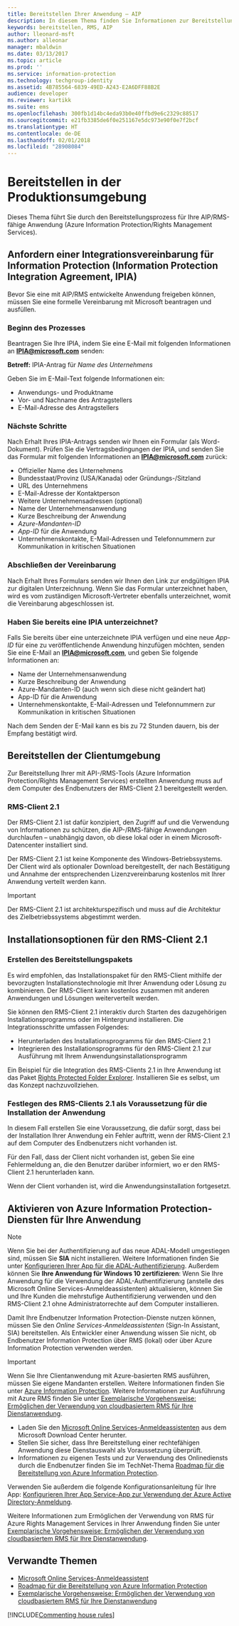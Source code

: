 ```yaml
---
title: Bereitstellen Ihrer Anwendung – AIP
description: In diesem Thema finden Sie Informationen zur Bereitstellung Ihrer Anwendung sowie eine entsprechende Anleitung.
keywords: bereitstellen, RMS, AIP
author: lleonard-msft
ms.author: alleonar
manager: mbaldwin
ms.date: 03/13/2017
ms.topic: article
ms.prod: ''
ms.service: information-protection
ms.technology: techgroup-identity
ms.assetid: 4B785564-6839-49ED-A243-E2A6DFF88B2E
audience: developer
ms.reviewer: kartikk
ms.suite: ems
ms.openlocfilehash: 300fb1d14bc4eda93b0e40ffbd9e6c2329c88517
ms.sourcegitcommit: e21fb3385de6f0e251167e5dc973e90f0e7f2bcf
ms.translationtype: HT
ms.contentlocale: de-DE
ms.lasthandoff: 02/01/2018
ms.locfileid: "28908084"
---
```

# <a name="deploy-into-production"></a>Bereitstellen in der Produktionsumgebung

Dieses Thema führt Sie durch den Bereitstellungsprozess für Ihre AIP/RMS-fähige Anwendung (Azure Information Protection/Rights Management Services).

## <a name="request-an-information-protection-integration-agreement-ipia"></a>Anfordern einer Integrationsvereinbarung für Information Protection (Information Protection Integration Agreement, IPIA)
Bevor Sie eine mit AIP/RMS entwickelte Anwendung freigeben können, müssen Sie eine formelle Vereinbarung mit Microsoft beantragen und ausfüllen.

### <a name="begin-the-process"></a>Beginn des Prozesses
Beantragen Sie Ihre IPIA, indem Sie eine E-Mail mit folgenden Informationen an **IPIA@microsoft.com** senden:

**Betreff:** IPIA-Antrag für *Name des Unternehmens*

Geben Sie im E-Mail-Text folgende Informationen ein:
- Anwendungs- und Produktname
- Vor- und Nachname des Antragstellers
- E-Mail-Adresse des Antragstellers

### <a name="next-steps"></a>Nächste Schritte
Nach Erhalt Ihres IPIA-Antrags senden wir Ihnen ein Formular (als Word-Dokument).
Prüfen Sie die Vertragsbedingungen der IPIA, und senden Sie das Formular mit folgenden Informationen an **IPIA@microsoft.com** zurück:
- Offizieller Name des Unternehmens
- Bundesstaat/Provinz (USA/Kanada) oder Gründungs-/Sitzland
- URL des Unternehmens
- E-Mail-Adresse der Kontaktperson
- Weitere Unternehmensadressen (optional)
- Name der Unternehmensanwendung
- Kurze Beschreibung der Anwendung
- *Azure-Mandanten-ID*
- *App-ID* für die Anwendung
- Unternehmenskontakte, E-Mail-Adressen und Telefonnummern zur Kommunikation in kritischen Situationen

### <a name="completing-the-agreement"></a>Abschließen der Vereinbarung
Nach Erhalt Ihres Formulars senden wir Ihnen den Link zur endgültigen IPIA zur digitalen Unterzeichnung. Wenn Sie das Formular unterzeichnet haben, wird es vom zuständigen Microsoft-Vertreter ebenfalls unterzeichnet, womit die Vereinbarung abgeschlossen ist.

### <a name="already-have-a-signed-ipia"></a>Haben Sie bereits eine IPIA unterzeichnet?
Falls Sie bereits über eine unterzeichnete IPIA verfügen und eine neue *App-ID* für eine zu veröffentlichende Anwendung hinzufügen möchten, senden Sie eine E-Mail an **IPIA@microsoft.com**, und geben Sie folgende Informationen an:
- Name der Unternehmensanwendung
- Kurze Beschreibung der Anwendung
- Azure-Mandanten-ID (auch wenn sich diese nicht geändert hat)
- App-ID für die Anwendung
- Unternehmenskontakte, E-Mail-Adressen und Telefonnummern zur Kommunikation in kritischen Situationen

Nach dem Senden der E-Mail kann es bis zu 72 Stunden dauern, bis der Empfang bestätigt wird.

## <a name="deploying-to-the-client-environment"></a>Bereitstellen der Clientumgebung

Zur Bereitstellung Ihrer mit API-/RMS-Tools (Azure Information Protection/Rights Management Services) erstellten Anwendung muss auf dem Computer des Endbenutzers der RMS-Client 2.1 bereitgestellt werden.

### <a name="rms-client-21"></a>RMS-Client 2.1
Der RMS-Client 2.1 ist dafür konzipiert, den Zugriff auf und die Verwendung von Informationen zu schützen, die AIP-/RMS-fähige Anwendungen durchlaufen – unabhängig davon, ob diese lokal oder in einem Microsoft-Datencenter installiert sind.

Der RMS-Client 2.1 ist keine Komponente des Windows-Betriebssystems. Der Client wird als optionaler Download bereitgestellt, der nach Bestätigung und Annahme der entsprechenden Lizenzvereinbarung kostenlos mit Ihrer Anwendung verteilt werden kann.

> [!IMPORTANT]
> Der RMS-Client 2.1 ist architekturspezifisch und muss auf die Architektur des Zielbetriebssystems abgestimmt werden.


## <a name="rms-client-21-installation-options"></a>Installationsoptionen für den RMS-Client 2.1

### <a name="creating-your-deployment-package"></a>Erstellen des Bereitstellungspakets

Es wird empfohlen, das Installationspaket für den RMS-Client mithilfe der bevorzugten Installationstechnologie mit Ihrer Anwendung oder Lösung zu kombinieren. Der RMS-Client kann kostenlos zusammen mit anderen Anwendungen und Lösungen weiterverteilt werden.

Sie können den RMS-Client 2.1 interaktiv durch Starten des dazugehörigen Installationsprogramms oder im Hintergrund installieren. Die Integrationsschritte umfassen Folgendes:

-   Herunterladen des Installationsprogramms für den RMS-Client 2.1
-   Integrieren des Installationsprogramms für den RMS-Client 2.1 zur Ausführung mit Ihrem Anwendungsinstallationsprogramm

Ein Beispiel für die Integration des RMS-Clients 2.1 in Ihre Anwendung ist das Paket [Rights Protected Folder Explorer](https://technet.microsoft.com/library/rights-protected-folder-explorer(v=ws.10).aspx). Installieren Sie es selbst, um das Konzept nachzuvollziehen.

### <a name="make-rms-client-21-a-pre-requisite-for-your-application-install"></a>Festlegen des RMS-Clients 2.1 als Voraussetzung für die Installation der Anwendung

In diesem Fall erstellen Sie eine Voraussetzung, die dafür sorgt, dass bei der Installation Ihrer Anwendung ein Fehler auftritt, wenn der RMS-Client 2.1 auf dem Computer des Endbenutzers nicht vorhanden ist.

Für den Fall, dass der Client nicht vorhanden ist, geben Sie eine Fehlermeldung an, die den Benutzer darüber informiert, wo er den RMS-Client 2.1 herunterladen kann.

Wenn der Client vorhanden ist, wird die Anwendungsinstallation fortgesetzt.

## <a name="enabling-azure-information-protection-services-with-your-application"></a>Aktivieren von Azure Information Protection-Diensten für Ihre Anwendung

> [!NOTE]
> Wenn Sie bei der Authentifizierung auf das neue ADAL-Modell umgestiegen sind, müssen Sie **SIA** nicht installieren. Weitere Informationen finden Sie unter [Konfigurieren Ihrer App für die ADAL-Authentifizierung](adal-auth.md).
> Außerdem können Sie **Ihre Anwendung für Windows 10 zertifizieren**: Wenn Sie Ihre Anwendung für die Verwendung der ADAL-Authentifizierung (anstelle des Microsoft Online Services-Anmeldeassistenten) aktualisieren, können Sie und Ihre Kunden die mehrstufige Authentifizierung verwenden und den RMS-Client 2.1 ohne Administratorrechte auf dem Computer installieren.

Damit Ihre Endbenutzer Information Protection-Dienste nutzen können, müssen Sie den *Online Services-Anmeldeassistenten* (Sign-In Assistant, SIA) bereitstellen. Als Entwickler einer Anwendung wissen Sie nicht, ob Endbenutzer Information Protection über RMS (lokal) oder über Azure Information Protection verwenden werden.


> [!IMPORTANT]
> Wenn Sie Ihre Clientanwendung mit Azure-basierten RMS ausführen, müssen Sie eigene Mandanten erstellen. Weitere Informationen finden Sie unter [Azure Information Protection](../get-started/requirements-subscriptions.md).
> Weitere Informationen zur Ausführung mit Azure RMS finden Sie unter [Exemplarische Vorgehensweise: Ermöglichen der Verwendung von cloudbasiertem RMS für Ihre Dienstanwendung](how-to-use-file-api-with-aadrm-cloud.md).

-   Laden Sie den [Microsoft Online Services-Anmeldeassistenten](http://www.microsoft.com/download/details.aspx?id=28177) aus dem Microsoft Download Center herunter.
-   Stellen Sie sicher, dass Ihre Bereitstellung einer rechtefähigen Anwendung diese Dienstauswahl als Voraussetzung überprüft.
-   Informationen zu eigenen Tests und zur Verwendung des Onlinediensts durch die Endbenutzer finden Sie im TechNet-Thema [Roadmap für die Bereitstellung von Azure Information Protection](https://TechNet.Microsoft.Com/library/jj585002.aspx).

Verwenden Sie außerdem die folgende Konfigurationsanleitung für Ihre App: [Konfigurieren Ihrer App Service-App zur Verwendung der Azure Active Directory-Anmeldung](https://docs.microsoft.com/azure/app-service-mobile/app-service-mobile-how-to-configure-active-directory-authentication).

Weitere Informationen zum Ermöglichen der Verwendung von RMS für Azure Rights Management Services in Ihrer Anwendung finden Sie unter [Exemplarische Vorgehensweise: Ermöglichen der Verwendung von cloudbasiertem RMS für Ihre Dienstanwendung](how-to-use-file-api-with-aadrm-cloud.md).

## <a name="related-topics"></a>Verwandte Themen

* [Microsoft Online Services-Anmeldeassistent](http://www.microsoft.com/download/details.aspx?id=28177)
* [Roadmap für die Bereitstellung von Azure Information Protection](https://TechNet.Microsoft.Com/library/jj585002.aspx)
* [Exemplarische Vorgehensweise: Ermöglichen der Verwendung von cloudbasiertem RMS für Ihre Dienstanwendung](how-to-use-file-api-with-aadrm-cloud.md)

[!INCLUDE[Commenting house rules](../includes/houserules.md)]
